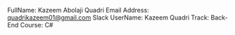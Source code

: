 FullName: Kazeem Abolaji Quadri
Email Address: quadrikazeem01@gmail.com
Slack UserName: Kazeem Quadri
Track: Back-End
Course: C#

